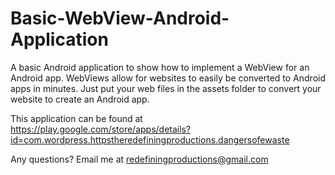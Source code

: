 # Basic-WebView-Android-Application
A basic Android application to show how to implement a WebView for an Android app. 
WebViews allow for websites to easily be converted to Android apps in minutes. 
Just put your web files in the assets folder to convert your website to create an Android app.

This application can be found at https://play.google.com/store/apps/details?id=com.wordpress.httpstheredefiningproductions.dangersofewaste

Any questions? Email me at redefiningproductions@gmail.com
